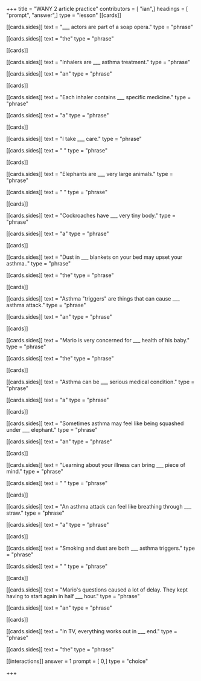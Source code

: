 +++
title = "WANY 2 article practice"
contributors = [ "ian",]
headings = [ "prompt", "answer",]
type = "lesson"
[[cards]]

[[cards.sides]]
text = "___ actors are part of a soap opera."
type = "phrase"

[[cards.sides]]
text = "the"
type = "phrase"

[[cards]]

[[cards.sides]]
text = "Inhalers are ___ asthma treatment."
type = "phrase"

[[cards.sides]]
text = "an"
type = "phrase"

[[cards]]

[[cards.sides]]
text = "Each inhaler contains ___ specific medicine."
type = "phrase"

[[cards.sides]]
text = "a"
type = "phrase"

[[cards]]

[[cards.sides]]
text = "I take ___ care."
type = "phrase"

[[cards.sides]]
text = " "
type = "phrase"

[[cards]]

[[cards.sides]]
text = "Elephants are ___ very large animals."
type = "phrase"

[[cards.sides]]
text = " "
type = "phrase"

[[cards]]

[[cards.sides]]
text = "Cockroaches have ___ very tiny body."
type = "phrase"

[[cards.sides]]
text = "a"
type = "phrase"

[[cards]]

[[cards.sides]]
text = "Dust in ___ blankets on your bed may upset your asthma.."
type = "phrase"

[[cards.sides]]
text = "the"
type = "phrase"

[[cards]]

[[cards.sides]]
text = "Asthma \"triggers\" are things that can cause ___ asthma attack."
type = "phrase"

[[cards.sides]]
text = "an"
type = "phrase"

[[cards]]

[[cards.sides]]
text = "Mario is very concerned for ___ health of his baby."
type = "phrase"

[[cards.sides]]
text = "the"
type = "phrase"

[[cards]]

[[cards.sides]]
text = "Asthma can be ___ serious medical condition."
type = "phrase"

[[cards.sides]]
text = "a"
type = "phrase"

[[cards]]

[[cards.sides]]
text = "Sometimes asthma may feel like being squashed under ___ elephant."
type = "phrase"

[[cards.sides]]
text = "an"
type = "phrase"

[[cards]]

[[cards.sides]]
text = "Learning about your illness can bring ___ piece of mind."
type = "phrase"

[[cards.sides]]
text = " "
type = "phrase"

[[cards]]

[[cards.sides]]
text = "An asthma attack can feel like breathing through ___ straw."
type = "phrase"

[[cards.sides]]
text = "a"
type = "phrase"

[[cards]]

[[cards.sides]]
text = "Smoking and dust are both ___ asthma triggers."
type = "phrase"

[[cards.sides]]
text = " "
type = "phrase"

[[cards]]

[[cards.sides]]
text = "Mario's questions caused a lot of delay. They kept having to start again in half ___ hour."
type = "phrase"

[[cards.sides]]
text = "an"
type = "phrase"

[[cards]]

[[cards.sides]]
text = "In TV, everything works out in ___ end."
type = "phrase"

[[cards.sides]]
text = "the"
type = "phrase"

[[interactions]]
answer = 1
prompt = [ 0,]
type = "choice"

+++
